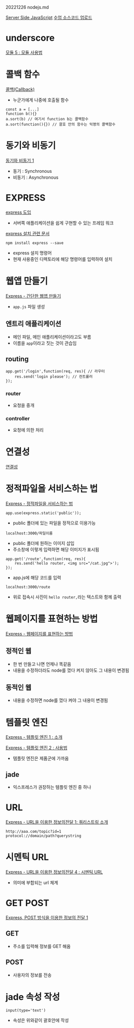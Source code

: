 20221226 nodejs.md

[Server Side JavaScript](https://youtube.com/playlist?list=PLuHgQVnccGMBnrdKRODJmbH7UZ2A48LBK)
[수업 소스코드 업로드](https://opentutorials.org/module/2026/11850)

# underscore
[모듈 5 : 모듈 사용법](https://youtu.be/iq05rnH6B-4)

# 콜백 함수
[콜백(Callback)](https://youtu.be/JM499dn7JiI)

- 누군가에게 나중에 호출될 함수

```
const a = [...]
function b(){}
a.sort(b) // 여기서 function b는 콜백함수
a.sort(function(){}) // 괄호 안의 함수는 익명의 콜백함수
```


# 동기와 비동기
[동기와 비동기 1](https://youtu.be/jjypeFGJC3c)

- 동기 : Synchronous
- 비동기 : Asynchronous


# EXPRESS
[express 도입](https://youtu.be/qbMC4puLIRA)
- 서버쪽 애플리케이션을 쉽게 구현할 수 있는 프레임 워크

[express 설치 관련 문서](https://expressjs.com/ko/starter/installing.html)


```
npm install express --save
```
- express 설치 명령어
- 현재 사용중인 디렉토리에 해당 명령어를 입력하여 설치

# 웹앱 만들기

[Express - 간단한 웹앱 만들기](https://youtu.be/ZRWPMhjntvU)

- `app.js` 파일 생성

## 엔트리 애플리케이션
- 메인 파일, 메인 애플리케이션이라고도 부름
- 이름을 `app`이라고 짓는 것이 관습임

## routing

```
app.get('/login',function(req, res){ // 라우터
    res.send('login please'); // 컨트롤러
});
```

### router
- 요청을 중개

### controller
- 요청에 의한 처리


# 연결성
[연결성](https://youtu.be/61tDrdR5-68)

# 정적파일을 서비스하는 법
[Express - 정적파일을 서비스하는 법](https://youtu.be/VYlaZ6d-Qrw)

```
app.use(express.static('public'));
```
- public 폴더에 있는 파일을 정적으로 이용가능

```
localhost:3000/파일이름
```
- public 폴더에 원하는 이미지 삽입
- 주소창에 이렇게 입력하면 해당 이미지가 표시됨
```
app.get('/route',function(req, res){
    res.send('hello router, <img src="/cat.jpg">');
});
```
- app.js에 해당 코드를 입력

```
localhost:3000/route
```
- 위로 접속시 사진이 `hello router,`라는 텍스트와 함께 출력


# 웹페이지를 표현하는 방법

[Express - 웹페이지를 표현하는 방법](https://youtu.be/z8S_K25ueXI)

## 정적인 웹
- 한 번 만들고 나면 언제나 똑같음
- 내용을 수정하더라도 node를 껐다 켜지 않아도 그 내용이 변경됨

## 동적인 웹 
- 내용을 수정하면 node를 껐다 켜야 그 내용이 변경됨


# 템플릿 엔진
[Express - 템플릿 엔진 1 : 소개](https://youtu.be/_qTUmTkE2rs)

[Express  - 템플릿 엔진 2 : 사용법](https://youtu.be/kFCfUxzMoyQ)

- 템플릿 엔진은 제품군에 가까움


## jade
- 익스프레스가 권장하는 템플릿 엔진 중 하나

# URL
[Express - URL을 이용한 정보의전달 1: 쿼리스트링 소개](https://youtu.be/QC8PAPIaqpo)

```
http://aaa.com/topic?id=1
protocol://domain/path?querystring
```

# 시멘틱 URL
[Express - URL을 이용한 정보의전달 4 : 시멘틱 URL](https://youtu.be/qlwzrTrWPwI)

- 의미에 부합되는 url 체계

# GET POST
[Express, POST 방식을 이용한 정보의 전달 1](https://youtu.be/CSBoqTegHS4)

## GET
- 주소를 입력해 정보를 GET 해옴

## POST
- 사용자의 정보를 전송


# jade 속성 작성
```
input(type='text')
```
- 속성은 위와같이 괄호안에 작성

